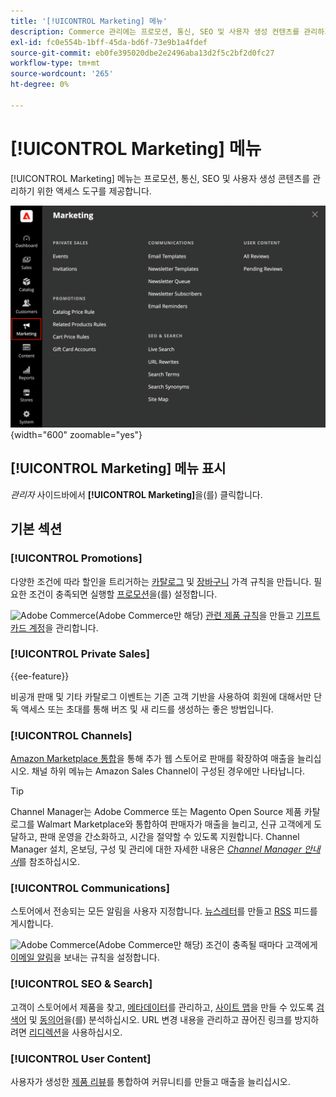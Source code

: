 ```yaml
---
title: '[!UICONTROL Marketing] 메뉴'
description: Commerce 관리에는 프로모션, 통신, SEO 및 사용자 생성 컨텐츠를 관리하기 위한 액세스 도구를 제공하는 [!UICONTROL Marketing] 메뉴가 포함되어 있습니다.
exl-id: fc0e554b-1bff-45da-bd6f-73e9b1a4fdef
source-git-commit: eb0fe395020dbe2e2496aba13d2f5c2bf2d0fc27
workflow-type: tm+mt
source-wordcount: '265'
ht-degree: 0%

---
```


# [!UICONTROL Marketing] 메뉴

[!UICONTROL Marketing] 메뉴는 프로모션, 통신, SEO 및 사용자 생성 콘텐츠를 관리하기 위한 액세스 도구를 제공합니다.

![Commerce 관리자 - 마케팅 메뉴](./assets/admin-menu-marketing-ee.png){width="600" zoomable="yes"}

## [!UICONTROL Marketing] 메뉴 표시

_관리자_ 사이드바에서 **[!UICONTROL Marketing]**&#x200B;을(를) 클릭합니다.

## 기본 섹션

### [!UICONTROL Promotions]

다양한 조건에 따라 할인을 트리거하는 [카탈로그](price-rules-catalog.md) 및 [장바구니](price-rules-cart.md) 가격 규칙을 만듭니다. 필요한 조건이 충족되면 실행할 [프로모션](introduction.md#promotions)을(를) 설정합니다.

![Adobe Commerce](../assets/adobe-logo.svg)(Adobe Commerce만 해당) [관련 제품 규칙](product-related-rules.md)을 만들고 [기프트 카드 계정](../stores-purchase/product-gift-card-accounts.md)을 관리합니다.

### [!UICONTROL Private Sales]

{{ee-feature}}

비공개 판매 및 기타 카탈로그 이벤트는 기존 고객 기반을 사용하여 회원에 대해서만 단독 액세스 또는 초대를 통해 버즈 및 새 리드를 생성하는 좋은 방법입니다.

### [!UICONTROL Channels]

[Amazon Marketplace 통합](https://experienceleague.adobe.com/docs/commerce-channels/amazon/overview.html?lang=ko)을 통해 추가 웹 스토어로 판매를 확장하여 매출을 늘리십시오. 채널 하위 메뉴는 Amazon Sales Channel이 구성된 경우에만 나타납니다.

>[!TIP]
>
>Channel Manager는 Adobe Commerce 또는 Magento Open Source 제품 카탈로그를 Walmart Marketplace와 통합하여 판매자가 매출을 늘리고, 신규 고객에게 도달하고, 판매 운영을 간소화하고, 시간을 절약할 수 있도록 지원합니다. Channel Manager 설치, 온보딩, 구성 및 관리에 대한 자세한 내용은 [_Channel Manager 안내서_](https://experienceleague.adobe.com/docs/commerce-channels/channel-manager/intro-to-channel-manager/overview.html?lang=ko)를 참조하십시오.

### [!UICONTROL Communications]

스토어에서 전송되는 모든 알림을 사용자 지정합니다. [뉴스레터](newsletters.md)를 만들고 [RSS](social-rss.md#rss-feeds) 피드를 게시합니다.

![Adobe Commerce](../assets/adobe-logo.svg)(Adobe Commerce만 해당) 조건이 충족될 때마다 고객에게 [이메일 알림](email-reminder-rules.md)을 보내는 규칙을 설정합니다.

### [!UICONTROL SEO & Search]

고객이 스토어에서 제품을 찾고, [메타데이터](meta-data.md)를 관리하고, [사이트 맵](sitemap-xml.md)을 만들 수 있도록 [검색어](../catalog/search-terms.md) 및 [동의어](../catalog/search-terms.md#search-synonyms)을(를) 분석하십시오. URL 변경 내용을 관리하고 끊어진 링크를 방지하려면 [리디렉션](url-rewrite.md)을 사용하십시오.

### [!UICONTROL User Content]

사용자가 생성한 [제품 리뷰](product-reviews.md)를 통합하여 커뮤니티를 만들고 매출을 늘리십시오.
